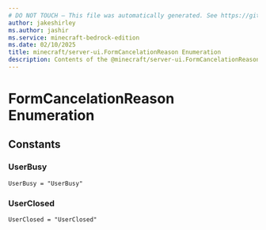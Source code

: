 ```yaml
---
# DO NOT TOUCH — This file was automatically generated. See https://github.com/mojang/minecraftapidocsgenerator to modify descriptions, examples, etc.
author: jakeshirley
ms.author: jashir
ms.service: minecraft-bedrock-edition
ms.date: 02/10/2025
title: minecraft/server-ui.FormCancelationReason Enumeration
description: Contents of the @minecraft/server-ui.FormCancelationReason enumeration.
---
```

# FormCancelationReason Enumeration

## Constants
### **UserBusy**
`UserBusy = "UserBusy"`
### **UserClosed**
`UserClosed = "UserClosed"`
